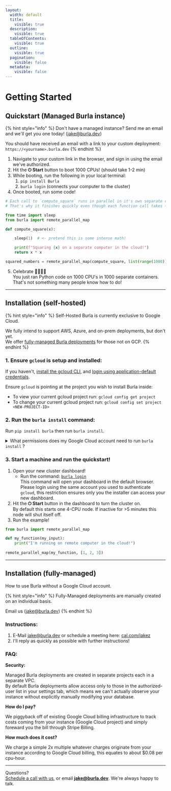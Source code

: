 ```yaml
---
layout:
  width: default
  title:
    visible: true
  description:
    visible: true
  tableOfContents:
    visible: true
  outline:
    visible: true
  pagination:
    visible: false
  metadata:
    visible: false
---
```


# Getting Started

## Quickstart (Managed Burla instance)

{% hint style="info" %}
Don't have a managed instance? Send me an email and we'll get you one today! (jake@burla.dev)

You should have received an email with a link to your custom deployment: `https://<yourname>.burla.dev`&#x20;
{% endhint %}

1. Navigate to your custom link in the browser, and sign in using the email we've authorized.
2. Hit the **⏻ Start** button to boot 1000 CPUs! (should take 1-2 min)
3. While booting, run the following in your local terminal:
   1. `pip install Burla`
   2. `burla login`  (connects your computer to the cluster)
4. Once booted, run some code!

```python
# Each call to `compute_square` runs in parallel in it's own separate contianer.
# That's why it finishes quickly even though each function call takes ~1 second.

from time import sleep
from burla import remote_parallel_map

def compute_square(x):

    sleep(1)  # <- pretend this is some intense math!

    print(f"Squaring {x} on a separate computer in the cloud!")
    return x * x

squared_numbers = remote_parallel_map(compute_square, list(range(1000)))
```

5. Celebrate 🎉🎉🎉🎉\
   You just ran Python code on 1000 CPU's in 1000 separate containers.\
   That's not something many people know how to do!

***

## Installation (self-hosted)

{% hint style="info" %}
Self-Hosted Burla is currently exclusive to Google Cloud.

We fully intend to support AWS, Azure, and on-prem deployments, but don't yet.\
We offer [fully-managed Burla deployments](getting-started.md#use-burla-running-in-our-cloud-fully-managed) for those not on GCP.
{% endhint %}

### 1. Ensure `gcloud` is setup and installed:

If you haven't, [install the gcloud CLI](https://cloud.google.com/sdk/docs/install), and [login using application-default credentials](https://cloud.google.com/docs/authentication/set-up-adc-local-dev-environment).

Ensure `gcloud` is pointing at the project you wish to install Burla inside:

* To view your current gcloud project run: `gcloud config get project`
* To change your current gcloud project run: `gcloud config set project <NEW-PROJECT-ID>`

### 2. Run the `burla install` command:

Run `pip install burla` then run `burla install`.

<details>

<summary>What permissions does my Google Cloud account need to run <code>burla install</code> ?</summary>

{% hint style="info" %}
If you don't have permissions, run the command anyway, and it will tell you which ones you need!
{% endhint %}

To run `burla install` you'll need permission to run these `gcloud` commands:

* `gcloud services enable ...`
* `gcloud compute firewall-rules create ...`
* `gcloud secrets create ...`
* `gcloud firestore databases create ...`
* `gcloud run deploy ...`

I've listed the **exact required permissions** for the `burla install` command [in it's CLI doc](API-Reference.md#prerequisites).

</details>

### 3. Start a machine and run the quickstart!

1. Open your new cluster dashboard!
   * Run the command: [`burla login`](API-Reference.md#burla-login) \
     This command will open your dashboard in the default browser. Please login using the same account you used to authenticate `gcloud`, this restriction ensures only you the installer can access your new dashboard.
2. Hit the **⏻ Start** button in the dashboard to turn the cluster on.\
   By default this starts one 4-CPU node. If inactive for >5 minutes this node will shut itself off.
3. Run the example!

```python
from burla import remote_parallel_map

def my_function(my_input):
    print("I'm running on remote computer in the cloud!")
    
remote_parallel_map(my_function, [1, 2, 3])
```

&#x20;

***

## Installation (fully-managed)

How to use Burla without a Google Cloud account.

{% hint style="info" %}
Fully-Managed deployments are manually created on an individual basis.

Email us (jake@burla.dev)&#x20;
{% endhint %}

### Instructions:

1. E-Mail [jake@burla.dev](https://app.gitbook.com/u/vjhGohhUhsQhYKnFjO0y1B7Ajh82) or schedule a meeting here: [cal.com/jakez](https://cal.com/jakez)
2. I'll reply as quickly as possible with further instructions!

### FAQ:

**Security:**

Managed Burla deployments are created in separate projects each in a separate VPC.\
By default Burla deployments allow access only to those in the authorized-user list in your settings tab, which means we can't actually observe your instance without explicitly manually modifying your database.

**How do I pay?**

We piggyback off of existing Google Cloud billing infrastructure to track costs coming from your instance (Google Cloud project) and simply foreward you the bill through Stripe Billing.

**How much does it cost?**

We charge a simple 2x multiple whatever charges originate from your instance according to Google Cloud billing, this equates to about $0.08 per cpu-hour.

&#x20;

&#x20;

***

Questions?\
[Schedule a call with us](http://cal.com/jakez/burla), or email **jake@burla.dev**. We're always happy to talk.
